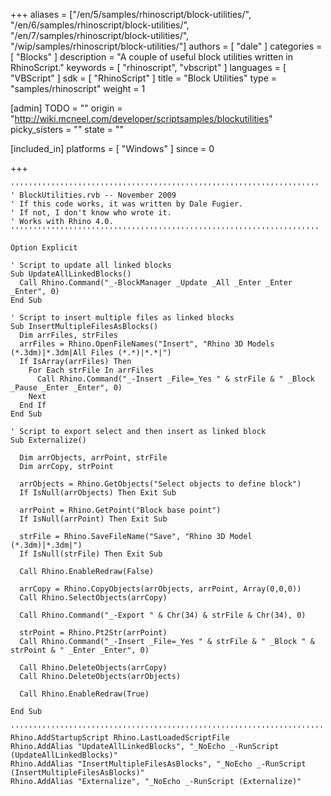 +++
aliases = ["/en/5/samples/rhinoscript/block-utilities/", "/en/6/samples/rhinoscript/block-utilities/", "/en/7/samples/rhinoscript/block-utilities/", "/wip/samples/rhinoscript/block-utilities/"]
authors = [ "dale" ]
categories = [ "Blocks" ]
description = "A couple of useful block utilities written in RhinoScript."
keywords = [ "rhinoscript", "vbscript" ]
languages = [ "VBScript" ]
sdk = [ "RhinoScript" ]
title = "Block Utilities"
type = "samples/rhinoscript"
weight = 1

[admin]
TODO = ""
origin = "http://wiki.mcneel.com/developer/scriptsamples/blockutilities"
picky_sisters = ""
state = ""

[included_in]
platforms = [ "Windows" ]
since = 0

+++

```vbnet
'''''''''''''''''''''''''''''''''''''''''''''''''''''''''''''''''''''
' BlockUtilities.rvb -- November 2009
' If this code works, it was written by Dale Fugier.
' If not, I don't know who wrote it.
' Works with Rhino 4.0.
'''''''''''''''''''''''''''''''''''''''''''''''''''''''''''''''''''''

Option Explicit

' Script to update all linked blocks
Sub UpdateAllLinkedBlocks()
  Call Rhino.Command("_-BlockManager _Update _All _Enter _Enter _Enter", 0)
End Sub

' Script to insert multiple files as linked blocks
Sub InsertMultipleFilesAsBlocks()
  Dim arrFiles, strFiles
  arrFiles = Rhino.OpenFileNames("Insert", "Rhino 3D Models (*.3dm)|*.3dm|All Files (*.*)|*.*|")
  If IsArray(arrFiles) Then
    For Each strFile In arrFiles
      Call Rhino.Command("_-Insert _File=_Yes " & strFile & " _Block _Pause _Enter _Enter", 0)
    Next
  End If
End Sub

' Script to export select and then insert as linked block
Sub Externalize()

  Dim arrObjects, arrPoint, strFile
  Dim arrCopy, strPoint

  arrObjects = Rhino.GetObjects("Select objects to define block")
  If IsNull(arrObjects) Then Exit Sub

  arrPoint = Rhino.GetPoint("Block base point")
  If IsNull(arrPoint) Then Exit Sub

  strFile = Rhino.SaveFileName("Save", "Rhino 3D Model (*.3dm)|*.3dm|")
  If IsNull(strFile) Then Exit Sub

  Call Rhino.EnableRedraw(False)

  arrCopy = Rhino.CopyObjects(arrObjects, arrPoint, Array(0,0,0))
  Call Rhino.SelectObjects(arrCopy)

  Call Rhino.Command("_-Export " & Chr(34) & strFile & Chr(34), 0)

  strPoint = Rhino.Pt2Str(arrPoint)
  Call Rhino.Command("_-Insert _File=_Yes " & strFile & " _Block " & strPoint & " _Enter _Enter", 0)  

  Call Rhino.DeleteObjects(arrCopy)
  Call Rhino.DeleteObjects(arrObjects)

  Call Rhino.EnableRedraw(True)

End Sub

'''''''''''''''''''''''''''''''''''''''''''''''''''''''''''''''''''''''''''''
Rhino.AddStartupScript Rhino.LastLoadedScriptFile
Rhino.AddAlias "UpdateAllLinkedBlocks", "_NoEcho _-RunScript (UpdateAllLinkedBlocks)"
Rhino.AddAlias "InsertMultipleFilesAsBlocks", "_NoEcho _-RunScript (InsertMultipleFilesAsBlocks)"
Rhino.AddAlias "Externalize", "_NoEcho _-RunScript (Externalize)"
```
